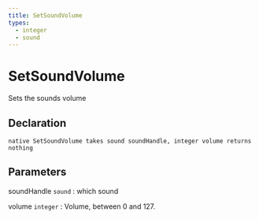 ```yaml
---
title: SetSoundVolume
types:
  - integer
  - sound
---
```


# SetSoundVolume
Sets the sounds volume

## Declaration

```jass
native SetSoundVolume takes sound soundHandle, integer volume returns nothing
```

## Parameters
soundHandle `sound`
: which sound

volume `integer`
: Volume, between 0 and 127.
